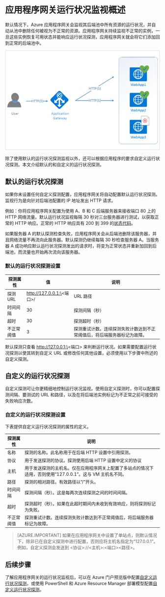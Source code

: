 

<properties
   pageTitle="Azure 应用程序网关的运行状况监视概述 | Azure"
   description="了解 Azure 应用程序网关中的监视功能"
   services="application-gateway"
   documentationCenter="na"
   authors="georgewallace"
   manager="carmonm"
   editor=""
   tags="azure-resource-manager"
/>  

<tags  
   ms.service="application-gateway"
   ms.devlang="na"
   ms.topic="article"
   ms.tgt_pltfrm="na"
   ms.workload="infrastructure-services"
   ms.date="08/29/2016"
   wacn.date=""
   ms.author="gwallace" />  


# 应用程序网关运行状况监视概述

默认情况下，Azure 应用程序网关会监视其后端池中所有资源的运行状况，并自动从池中删除任何被视为不正常的资源。应用程序网关持续监视不正常的实例，一旦这些实例恢复可用状态并能响应运行状况探测，应用程序网关就会将它们添加回到正常的后端池中。

![应用程序网关探测示例][1]  


除了使用默认的运行状况探测监视以外，还可以根据应用程序的要求自定义运行状况探测。本文介绍默认的和自定义的运行状况探测。

## 默认的运行状况探测

如果你未设置任何自定义探测配置，应用程序网关将自动配置默认运行状况探测。监视行为是向针对后端池配置的 IP 地址发出 HTTP 请求。

例如：你将应用程序网关配置为使用 A、B 和 C 后端服务器来接收端口 80 上的 HTTP 网络流量。默认运行状况监视每隔 30 秒对三台服务器进行测试，以获取正常的 HTTP 响应。正常的 HTTP 响应具有 200 到 399 的[状态代码](https://msdn.microsoft.com/zh-cn/library/aa287675.aspx)。

如果服务器 A 的默认探测检查失败，应用程序网关会从后端池删除该服务器，并且网络流量不再流向此服务器。默认探测仍继续每隔 30 秒检查服务器 A。当服务器 A 成功响应默认运行状况探测发出的请求时，将变为正常状态并重新加回到后端池，而流量也开始再次流向该服务器。

### 默认的运行状况探测设置

|探测属性 | 值 | 说明|
|---|---|---|
| 探测 URL| http://127.0.0.1:\<端口>/ | URL 路径 |
| 时间间隔 | 30 | 探测间隔（秒） |
| 超时 | 30 | 探测超时（秒） |
| 不正常阈值 | 3 | 探测重试计数。连续探测失败计数达到不正常阈值后，将后端服务器标记为故障。 |

默认探测只查看 http://127.0.0.1:\<端口> 来判断运行状况。如果需要配置运行状况探测以使其转到自定义 URL 或修改任何其他设置，必须使用以下步骤中所述的自定义探测。

## 自定义的运行状况探测

自定义探测可让你更精细地控制运行状况监视。使用自定义探测时，你可以配置探测间隔、要测试的 URL 和路径，以及在将后端池实例标记为不正常之前可接受的失败响应次数。

### 自定义的运行状况探测设置

下表提供自定义运行状况探测的属性的定义。

|探测属性| 说明|
|---|---|
| 名称 | 探测的名称。此名称用于在后端 HTTP 设置中引用探测。 |
| 协议 | 用于发送探测的协议。探测使用后端 HTTP 设置中定义的协议 |
| 主机 | 用于发送探测的主机名。仅在应用程序网关上配置了多站点的情况下适用，否则使用“127.0.0.1”。这与 VM 主机名不同。 |
| 路径 | 探测的相对路径。有效路径以“/”开头。 |
| 时间间隔 | 探测间隔（秒）。这是每两次连续探测之间的时间间隔。|
| 超时 | 探测超时（秒）。如果在此超时期间内未收到有效响应，则将探测标记为失败。 |
| 不正常阈值 | 探测重试计数。连续探测失败计数达到不正常阈值后，将后端服务器标记为故障。 |

> [AZURE.IMPORTANT] 如果在应用程序网关中设置了单站点，则默认情况下，除非已在自定义探测中进行配置，否则应将主机名指定为“127.0.0.1”。
例如，自定义探测会发送到 <协议>://<主机>:<端口><路径>。

## 后续步骤

了解应用程序网关的运行状况监视后，可以在 Azure 门户预览版中配置[自定义运行状况探测](/documentation/articles/application-gateway-create-probe-portal/)，或使用 PowerShell 和 Azure Resource Manager 部署模型配置[自定义运行状况探测](/documentation/articles/application-gateway-create-probe-ps/)。

[1]: ./media/application-gateway-probe-overview/appgatewayprobe.png

<!---HONumber=Mooncake_1024_2016-->
